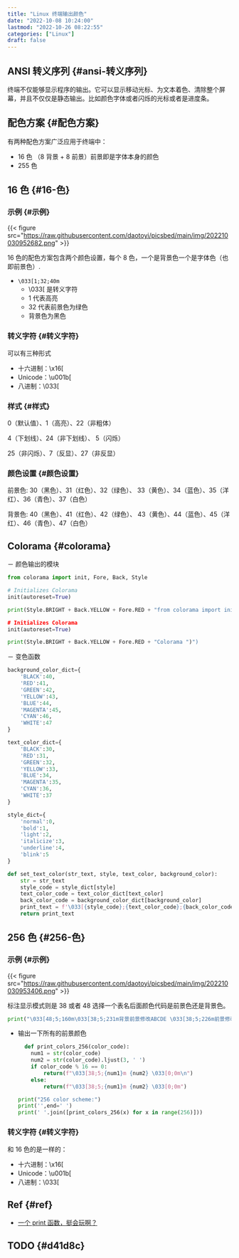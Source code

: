 ```yaml
---
title: "Linux 终端输出颜色"
date: "2022-10-08 10:24:00"
lastmod: "2022-10-26 08:22:55"
categories: ["Linux"]
draft: false
---
```


## ANSI 转义序列 {#ansi-转义序列}

终端不仅能够显示程序的输出。它可以显示移动光标、为文本着色、清除整个屏幕，并且不仅仅是静态输出。比如颜色字体或者闪烁的光标或者是进度条。


## 配色方案 {#配色方案}

有两种配色方案广泛应用于终端中：

-   16 色 （8 背景 + 8 前景）前景即是字体本身的颜色
-   255 色


## 16 色 {#16-色}


### 示例 {#示例}

{{< figure src="https://raw.githubusercontent.com/daotoyi/picsbed/main/img/202210030952682.png" >}}

16 色的配色方案包含两个颜色设置，每个 8 色，一个是背景色一个是字体色（也即前景色）.

-   `\033[1;32;40m`
    -   \\033[ 是转义字符
    -   1 代表高亮
    -   32 代表前景色为绿色
    -   背景色为黑色


### 转义字符 {#转义字符}

可以有三种形式

-   十六进制：\x16[
-   Unicode：\u001b[
-   八进制：\\033[


### 样式 {#样式}

0（默认值）、1（高亮）、22（非粗体）

4（下划线）、24（非下划线）、 5（闪烁）

25（非闪烁）、7（反显）、27（非反显）


### 颜色设置 {#颜色设置}

前景色: 30（黑色）、31（红色）、32（绿色）、 33（黄色）、34（蓝色）、35（洋 红）、36（青色）、37（白色）

背景色: 40（黑色）、41（红色）、42（绿色）、 43（黄色）、44（蓝色）、45（洋 红）、46（青色）、47（白色）


## Colorama {#colorama}

－ 颜色输出的模块

```python
from colorama import init, Fore, Back, Style

# Initializes Colorama
init(autoreset=True)

print(Style.BRIGHT + Back.YELLOW + Fore.RED + "from colorama import init, Fore, Back, Style

# Initializes Colorama
init(autoreset=True)

print(Style.BRIGHT + Back.YELLOW + Fore.RED + "Colorama ")")
```

－ 变色函数

```python
background_color_dict={
    'BLACK':40,
    'RED':41,
    'GREEN':42,
    'YELLOW':43,
    'BLUE':44,
    'MAGENTA':45,
    'CYAN':46,
    'WHITE':47
}

text_color_dict={
    'BLACK':30,
    'RED':31,
    'GREEN':32,
    'YELLOW':33,
    'BLUE':34,
    'MAGENTA':35,
    'CYAN':36,
    'WHITE':37
}

style_dict={
    'normal':0,
    'bold':1,
    'light':2,
    'italicize':3,
    'underline':4,
    'blink':5
}

def set_text_color(str_text, style, text_color, background_color):
    str = str_text
    style_code = style_dict[style]
    text_color_code = text_color_dict[text_color]
    back_color_code = background_color_dict[background_color]
    print_text = f'\033[{style_code};{text_color_code};{back_color_code}m{str}\033[0m'
    return print_text
```


## 256 色 {#256-色}


### 示例 {#示例}

{{< figure src="https://raw.githubusercontent.com/daotoyi/picsbed/main/img/202210030953406.png" >}}

标注显示模式则是 38 或者 48 选择一个表名后面颜色代码是前景色还是背景色。

```python
print("\033[48;5;160m\033[38;5;231m背景前景修改ABCDE \033[38;5;226m前景修改ABCDE\033[0;0m")
```

-   输出一下所有的前景颜色

    ```python
      def print_colors_256(color_code):
        num1 = str(color_code)
        num2 = str(color_code).ljust(3, ' ')
        if color_code % 16 == 0:
            return(f"\033[38;5;{num1}m {num2} \033[0;0m\n")
        else:
            return(f"\033[38;5;{num1}m {num2} \033[0;0m")

    print("256 color scheme:")
    print('',end=' ')
    print(' '.join([print_colors_256(x) for x in range(256)]))
    ```


### 转义字符 {#转义字符}

和 16 色的是一样的：

-   十六进制：\x16[
-   Unicode：\u001b[
-   八进制：\\033[


## Ref {#ref}

-   [一个 print 函数，挺会玩啊？](https://mp.weixin.qq.com/s/B1HHiOAC3SOR83Xyx7uoAA)


## <span class="org-todo todo TODO">TODO</span>  {#d41d8c}